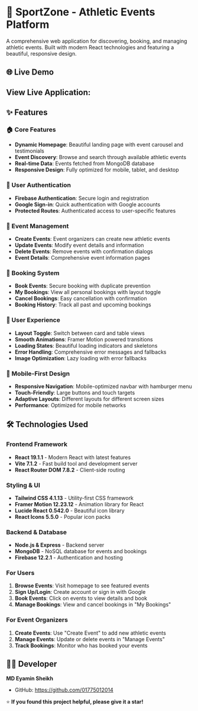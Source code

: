 # 🎯 SportZone - Athletic Events Platform

A comprehensive web application for discovering, booking, and managing athletic events. Built with modern React technologies and featuring a beautiful, responsive design.

## 🌐 Live Demo

## View Live Application:

## ✨ Features

### 🏠 Core Features
- **Dynamic Homepage**: Beautiful landing page with event carousel and testimonials
- **Event Discovery**: Browse and search through available athletic events
- **Real-time Data**: Events fetched from MongoDB database
- **Responsive Design**: Fully optimized for mobile, tablet, and desktop

### 👤 User Authentication
- **Firebase Authentication**: Secure login and registration
- **Google Sign-in**: Quick authentication with Google accounts
- **Protected Routes**: Authenticated access to user-specific features

### 📅 Event Management
- **Create Events**: Event organizers can create new athletic events
- **Update Events**: Modify event details and information
- **Delete Events**: Remove events with confirmation dialogs
- **Event Details**: Comprehensive event information pages

### 🎫 Booking System
- **Book Events**: Secure booking with duplicate prevention
- **My Bookings**: View all personal bookings with layout toggle
- **Cancel Bookings**: Easy cancellation with confirmation
- **Booking History**: Track all past and upcoming bookings

### 🎨 User Experience
- **Layout Toggle**: Switch between card and table views
- **Smooth Animations**: Framer Motion powered transitions
- **Loading States**: Beautiful loading indicators and skeletons
- **Error Handling**: Comprehensive error messages and fallbacks
- **Image Optimization**: Lazy loading with error fallbacks

### 📱 Mobile-First Design
- **Responsive Navigation**: Mobile-optimized navbar with hamburger menu
- **Touch-Friendly**: Large buttons and touch targets
- **Adaptive Layouts**: Different layouts for different screen sizes
- **Performance**: Optimized for mobile networks

## 🛠️ Technologies Used

### Frontend Framework
- **React 19.1.1** - Modern React with latest features
- **Vite 7.1.2** - Fast build tool and development server
- **React Router DOM 7.8.2** - Client-side routing

### Styling & UI
- **Tailwind CSS 4.1.13** - Utility-first CSS framework
- **Framer Motion 12.23.12** - Animation library for React
- **Lucide React 0.542.0** - Beautiful icon library
- **React Icons 5.5.0** - Popular icon packs

### Backend & Database
- **Node.js & Express** - Backend server
- **MongoDB** - NoSQL database for events and bookings
- **Firebase 12.2.1** - Authentication and hosting



### For Users
1. **Browse Events**: Visit homepage to see featured events
2. **Sign Up/Login**: Create account or sign in with Google
3. **Book Events**: Click on events to view details and book
4. **Manage Bookings**: View and cancel bookings in "My Bookings"

### For Event Organizers
1. **Create Events**: Use "Create Event" to add new athletic events
2. **Manage Events**: Update or delete events in "Manage Events"
3. **Track Bookings**: Monitor who has booked your events



## 👨‍💻 Developer

**MD Eyamin Sheikh**
- GitHub: https://github.com/01775012014



⭐ **If you found this project helpful, please give it a star!**

